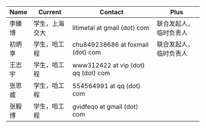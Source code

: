 |Name | Current | Contact |Plus|
|--------|----------|----------|-------|
|李臻博| 学生，上海交大|litimetal at gmail (dot) com|联合发起人，临时负责人
|初炳享| 学生，哈工程|chu849238686 at foxmail (dot) com|联合发起人，临时负责人
|王志宇| 学生，哈工程|www312422 at vip (dot) qq (dot) com|
|张思威| 学生，哈工程|554564991 at qq (dot) com|
|张毅博| 学生，哈工程|gvidfeqo at gmail (dot) com|
